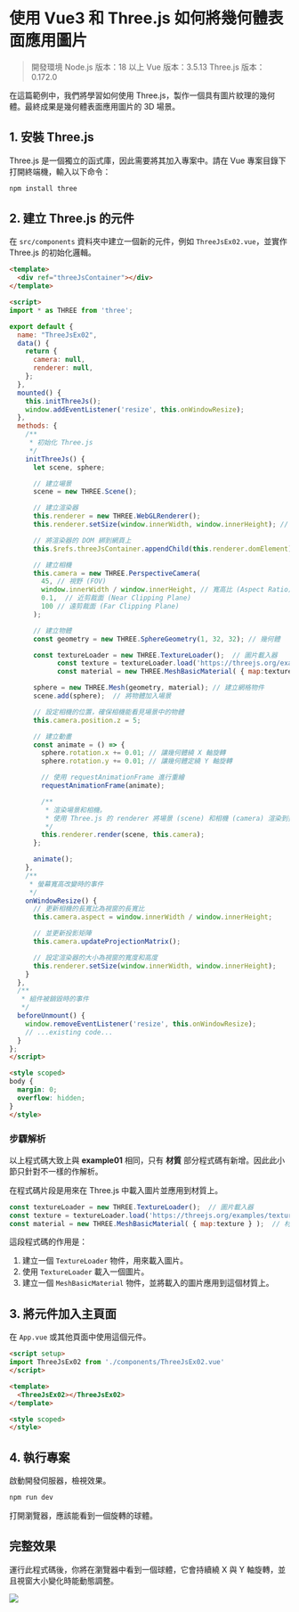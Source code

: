 # 使用 Vue3 和 Three.js 如何將幾何體表面應用圖片

> 開發環境
> Node.js 版本：18 以上
> Vue 版本：3.5.13
> Three.js 版本：0.172.0

在這篇範例中，我們將學習如何使用 Three.js，製作一個具有圖片紋理的幾何體。最終成果是幾何體表面應用圖片的 3D 場景。

## 1. 安裝 Three.js

Three.js 是一個獨立的函式庫，因此需要將其加入專案中。請在 Vue 專案目錄下打開終端機，輸入以下命令：

```bash
npm install three
```

## 2. 建立 Three.js 的元件

在 `src/components` 資料夾中建立一個新的元件，例如 `ThreeJsEx02.vue`，並實作 Three.js 的初始化邏輯。

```html
<template>
  <div ref="threeJsContainer"></div>
</template>

<script>
import * as THREE from 'three';

export default {
  name: "ThreeJsEx02",
  data() {
    return {
      camera: null,
      renderer: null,
    };
  },
  mounted() {
    this.initThreeJs();
    window.addEventListener('resize', this.onWindowResize);
  },
  methods: {
    /**
     * 初始化 Three.js
     */
    initThreeJs() {
      let scene, sphere;

      // 建立場景
      scene = new THREE.Scene();

      // 建立渲染器
      this.renderer = new THREE.WebGLRenderer();
      this.renderer.setSize(window.innerWidth, window.innerHeight); // 場景大小

      // 將渲染器的 DOM 綁到網頁上
      this.$refs.threeJsContainer.appendChild(this.renderer.domElement);

      // 建立相機
      this.camera = new THREE.PerspectiveCamera(
        45, // 視野 (FOV)
        window.innerWidth / window.innerHeight, // 寬高比 (Aspect Ratio)
        0.1,  // 近剪裁面 (Near Clipping Plane)
        100 // 遠剪裁面 (Far Clipping Plane)
      );

      // 建立物體
      const geometry = new THREE.SphereGeometry(1, 32, 32); // 幾何體

      const textureLoader = new THREE.TextureLoader();  // 圖片載入器
			const texture = textureLoader.load('https://threejs.org/examples/textures/crate.gif'); // 載入圖片
			const material = new THREE.MeshBasicMaterial( { map:texture } );  // 材質

      sphere = new THREE.Mesh(geometry, material); // 建立網格物件
      scene.add(sphere);  // 將物體加入場景

      // 設定相機的位置，確保相機能看見場景中的物體
      this.camera.position.z = 5;

      // 建立動畫
      const animate = () => {
        sphere.rotation.x += 0.01; // 讓幾何體繞 X 軸旋轉
        sphere.rotation.y += 0.01; // 讓幾何體定繞 Y 軸旋轉

        // 使用 requestAnimationFrame 進行重繪
        requestAnimationFrame(animate);

        /**
         * 渲染場景和相機。
         * 使用 Three.js 的 renderer 將場景 (scene) 和相機 (camera) 渲染到畫布上。
         */
        this.renderer.render(scene, this.camera);
      };

      animate();
    },
    /**
     * 螢幕寬高改變時的事件
     */
    onWindowResize() {
      // 更新相機的長寬比為視窗的長寬比
      this.camera.aspect = window.innerWidth / window.innerHeight;

      // 並更新投影矩陣
      this.camera.updateProjectionMatrix();

      // 設定渲染器的大小為視窗的寬度和高度
      this.renderer.setSize(window.innerWidth, window.innerHeight);
    }
  },
  /**
   * 組件被銷毀時的事件
   */
  beforeUnmount() {
    window.removeEventListener('resize', this.onWindowResize);
    // ...existing code...
  }
};
</script>

<style scoped>
body {
  margin: 0;
  overflow: hidden;
}
</style>
```

### 步驟解析

以上程式碼大致上與 **example01** 相同，只有 **材質** 部分程式碼有新增。因此此小節只針對不一樣的作解析。

在程式碼片段是用來在 Three.js 中載入圖片並應用到材質上。

```js
const textureLoader = new THREE.TextureLoader();  // 圖片載入器
const texture = textureLoader.load('https://threejs.org/examples/textures/crate.gif'); // 載入圖片
const material = new THREE.MeshBasicMaterial( { map:texture } );  // 材質
```

這段程式碼的作用是：

1. 建立一個 `TextureLoader` 物件，用來載入圖片。
2. 使用 `TextureLoader` 載入一個圖片。
3. 建立一個 `MeshBasicMaterial` 物件，並將載入的圖片應用到這個材質上。

## 3. 將元件加入主頁面

在 `App.vue` 或其他頁面中使用這個元件。

```html
<script setup>
import ThreeJsEx02 from './components/ThreeJsEx02.vue'
</script>

<template>
  <ThreeJsEx02></ThreeJsEx02>
</template>

<style scoped>
</style>
```

## 4. 執行專案

啟動開發伺服器，檢視效果。

```bash
npm run dev
```

打開瀏覽器，應該能看到一個旋轉的球體。

## 完整效果

運行此程式碼後，你將在瀏覽器中看到一個球體，它會持續繞 X 與 Y 軸旋轉，並且視窗大小變化時能動態調整。

![](./images/錄製_2025_01_07_23_04_33_541.gif)
